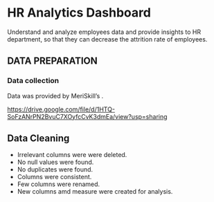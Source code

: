  # HR Analytics Dashboard


Understand and analyze employees data and provide insights to HR department, so that they can decrease the attrition rate of employees.


## DATA PREPARATION

### Data collection

Data was provided by MeriSkill’s .

https://drive.google.com/file/d/1HTQ-SoFzANrPN2BvuC7XOyfcCvK3dmEa/view?usp=sharing


## Data Cleaning


* Irrelevant columns were were deleted.
* No null values were found.
* No duplicates were found.
* Columns were consistent.
* Few columns were renamed.
* New columns amd measure were created for  analysis.
